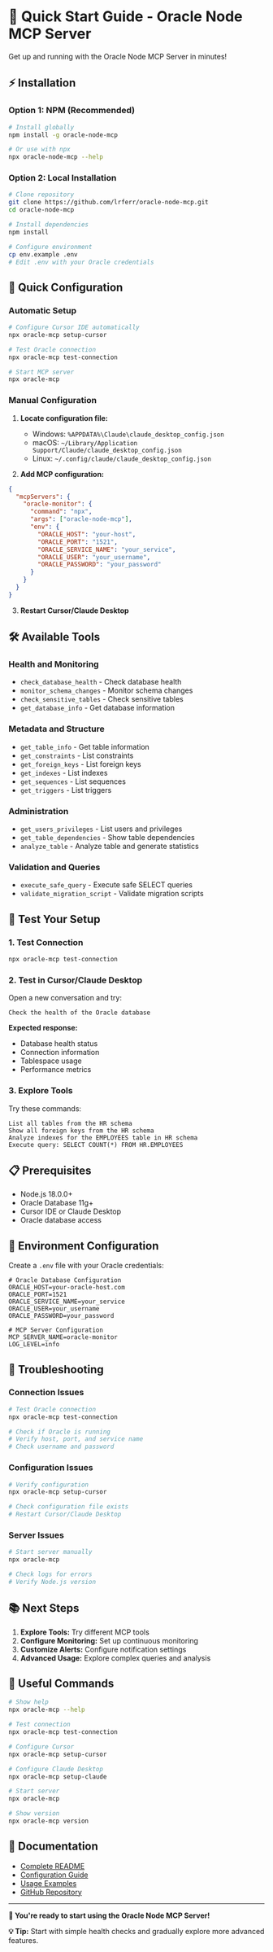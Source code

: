 # 🚀 Quick Start Guide - Oracle Node MCP Server

Get up and running with the Oracle Node MCP Server in minutes!

## ⚡ Installation

### Option 1: NPM (Recommended)

```bash
# Install globally
npm install -g oracle-node-mcp

# Or use with npx
npx oracle-node-mcp --help
```

### Option 2: Local Installation

```bash
# Clone repository
git clone https://github.com/lrferr/oracle-node-mcp.git
cd oracle-node-mcp

# Install dependencies
npm install

# Configure environment
cp env.example .env
# Edit .env with your Oracle credentials
```

## 🔧 Quick Configuration

### Automatic Setup

```bash
# Configure Cursor IDE automatically
npx oracle-mcp setup-cursor

# Test Oracle connection
npx oracle-mcp test-connection

# Start MCP server
npx oracle-mcp
```

### Manual Configuration

1. **Locate configuration file:**
   - Windows: `%APPDATA%\Claude\claude_desktop_config.json`
   - macOS: `~/Library/Application Support/Claude/claude_desktop_config.json`
   - Linux: `~/.config/claude/claude_desktop_config.json`

2. **Add MCP configuration:**
```json
{
  "mcpServers": {
    "oracle-monitor": {
      "command": "npx",
      "args": ["oracle-node-mcp"],
      "env": {
        "ORACLE_HOST": "your-host",
        "ORACLE_PORT": "1521",
        "ORACLE_SERVICE_NAME": "your_service",
        "ORACLE_USER": "your_username",
        "ORACLE_PASSWORD": "your_password"
      }
    }
  }
}
```

3. **Restart Cursor/Claude Desktop**

## 🛠️ Available Tools

### Health and Monitoring
- `check_database_health` - Check database health
- `monitor_schema_changes` - Monitor schema changes
- `check_sensitive_tables` - Check sensitive tables
- `get_database_info` - Get database information

### Metadata and Structure
- `get_table_info` - Get table information
- `get_constraints` - List constraints
- `get_foreign_keys` - List foreign keys
- `get_indexes` - List indexes
- `get_sequences` - List sequences
- `get_triggers` - List triggers

### Administration
- `get_users_privileges` - List users and privileges
- `get_table_dependencies` - Show table dependencies
- `analyze_table` - Analyze table and generate statistics

### Validation and Queries
- `execute_safe_query` - Execute safe SELECT queries
- `validate_migration_script` - Validate migration scripts

## 🧪 Test Your Setup

### 1. Test Connection

```bash
npx oracle-mcp test-connection
```

### 2. Test in Cursor/Claude Desktop

Open a new conversation and try:

```
Check the health of the Oracle database
```

**Expected response:**
- Database health status
- Connection information
- Tablespace usage
- Performance metrics

### 3. Explore Tools

Try these commands:

```
List all tables from the HR schema
Show all foreign keys from the HR schema
Analyze indexes for the EMPLOYEES table in HR schema
Execute query: SELECT COUNT(*) FROM HR.EMPLOYEES
```

## 📋 Prerequisites

- Node.js 18.0.0+
- Oracle Database 11g+
- Cursor IDE or Claude Desktop
- Oracle database access

## 🔧 Environment Configuration

Create a `.env` file with your Oracle credentials:

```env
# Oracle Database Configuration
ORACLE_HOST=your-oracle-host.com
ORACLE_PORT=1521
ORACLE_SERVICE_NAME=your_service
ORACLE_USER=your_username
ORACLE_PASSWORD=your_password

# MCP Server Configuration
MCP_SERVER_NAME=oracle-monitor
LOG_LEVEL=info
```

## 🐛 Troubleshooting

### Connection Issues

```bash
# Test Oracle connection
npx oracle-mcp test-connection

# Check if Oracle is running
# Verify host, port, and service name
# Check username and password
```

### Configuration Issues

```bash
# Verify configuration
npx oracle-mcp setup-cursor

# Check configuration file exists
# Restart Cursor/Claude Desktop
```

### Server Issues

```bash
# Start server manually
npx oracle-mcp

# Check logs for errors
# Verify Node.js version
```

## 📚 Next Steps

1. **Explore Tools:** Try different MCP tools
2. **Configure Monitoring:** Set up continuous monitoring
3. **Customize Alerts:** Configure notification settings
4. **Advanced Usage:** Explore complex queries and analysis

## 🔗 Useful Commands

```bash
# Show help
npx oracle-mcp --help

# Test connection
npx oracle-mcp test-connection

# Configure Cursor
npx oracle-mcp setup-cursor

# Configure Claude Desktop
npx oracle-mcp setup-claude

# Start server
npx oracle-mcp

# Show version
npx oracle-mcp version
```

## 📖 Documentation

- [Complete README](README-EN.md)
- [Configuration Guide](docs/configuration-guide-en.md)
- [Usage Examples](examples/usage-examples-en.md)
- [GitHub Repository](https://github.com/lrferr/oracle-node-mcp)

---

**🎉 You're ready to start using the Oracle Node MCP Server!**

**💡 Tip:** Start with simple health checks and gradually explore more advanced features.
